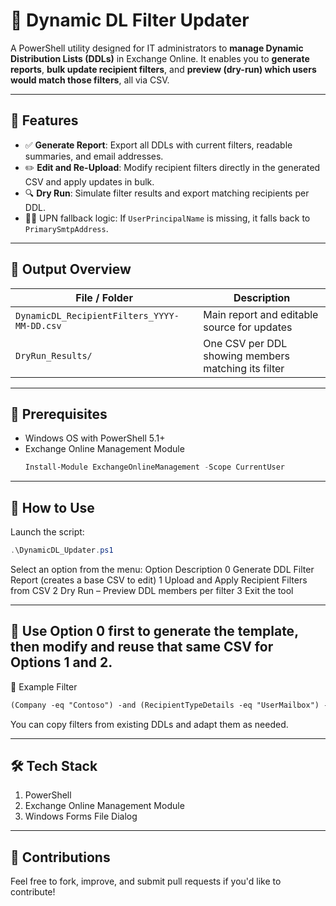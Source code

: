 # 📩 Dynamic DL Filter Updater

A PowerShell utility designed for IT administrators to **manage Dynamic Distribution Lists (DDLs)** in Exchange Online. It enables you to **generate reports**, **bulk update recipient filters**, and **preview (dry-run) which users would match those filters**, all via CSV.

---

## 🎯 Features

- ✅ **Generate Report**: Export all DDLs with current filters, readable summaries, and email addresses.
- ✏️ **Edit and Re-Upload**: Modify recipient filters directly in the generated CSV and apply updates in bulk.
- 🔍 **Dry Run**: Simulate filter results and export matching recipients per DDL.
- 🧑‍💼 UPN fallback logic: If `UserPrincipalName` is missing, it falls back to `PrimarySmtpAddress`.

---

## 📂 Output Overview

| File / Folder | Description |
|---------------|-------------|
| `DynamicDL_RecipientFilters_YYYY-MM-DD.csv` | Main report and editable source for updates |
| `DryRun_Results/` | One CSV per DDL showing members matching its filter |

---

## 🧰 Prerequisites

- Windows OS with PowerShell 5.1+
- Exchange Online Management Module  
  ```powershell
  Install-Module ExchangeOnlineManagement -Scope CurrentUser
  ```
---

## 🚀 How to Use

Launch the script:
```powershell
.\DynamicDL_Updater.ps1
```

Select an option from the menu:
Option	Description
0	Generate DDL Filter Report (creates a base CSV to edit)
1	Upload and Apply Recipient Filters from CSV
2	Dry Run – Preview DDL members per filter
3	Exit the tool

---

## 📢 Use Option 0 first to generate the template, then modify and reuse that same CSV for Options 1 and 2.
🧪 Example Filter

```txt
(Company -eq "Contoso") -and (RecipientTypeDetails -eq "UserMailbox") -and (ExchangeUserAccountControl -ne 'AccountDisabled')
```
You can copy filters from existing DDLs and adapt them as needed.

---

## 🛠 Tech Stack

1. PowerShell
2. Exchange Online Management Module
3. Windows Forms File Dialog

---

## 🤝 Contributions

Feel free to fork, improve, and submit pull requests if you'd like to contribute!

